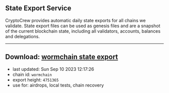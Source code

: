 ## State Export Service
CryptoCrew provides automatic daily state exports for all chains we validate. State export files can be used as genesis files and are a snapshot of the current blockchain state, including all validators, accounts, balances and delegations.

---
**Download: [wormchain state export](https://dl.ccvalidators.com/SERVICE/wormchain/wormchain_export_4751365.json)**
---

- last updated: Sun Sep 10 2023 12:17:26
- chain id: `wormchain`
- export height: `4751365`
- use for: airdrops, local tests, chain recovery
